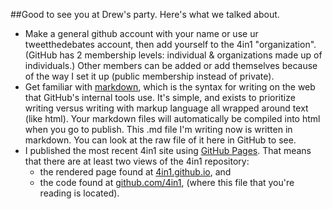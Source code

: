 ##Good to see you at Drew's party. Here's what we talked about.

- Make a general github account with your name or use ur tweetthedebates account, then add yourself to the 4in1 "organization". (GitHub has 2 membership levels: individual & organizations made up of individuals.) Other members can be added or add themselves because of the way I set it up (public membership instead of private).
- Get familiar with [markdown](https://help.github.com/articles/markdown-basics), which is the syntax for writing on the web that GitHub's internal tools use. It's simple, and exists to prioritize writing versus writing with markup language all wrapped around text (like html). Your markdown files will automatically be compiled into html when you go to publish. This .md file I'm writing now is written in markdown. You can look at the raw file of it here in GitHub to see.
- I published the most recent 4in1 site using [GitHub Pages](https://help.github.com/articles/user-organization-and-project-pages). That means that there are at least two views of the 4in1 repository:
    + the rendered page found at [4in1.github.io](http://4in1.github.io), and
    + the code found at [github.com/4in1](http://github.com/4in1), (where this file that you're reading is located).
